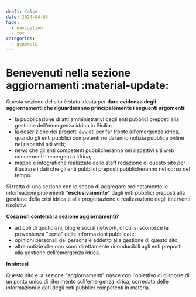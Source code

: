 ```yaml
---
draft: false
date: 2024-04-03
hide:
  - navigation
  - toc
categories:
  - generale
---
```


# Benevenuti nella sezione aggiornamenti :material-update:

Questa sezione del sito è stata ideata per **dare evidenza degli aggiornamenti che riguarderanno principalemente i seguenti argomenti**:

- la pubblicazione di atti amministrativi degli enti pubblici preposti alla gestione dell'emergenza idrica in Sicilia;
- la descrizione dei progetti avviati per far fronte all'emergenza idrica, quando gli enti pubblici competenti ne daranno notizia pubblica online nei rispettivi siti web;
- news che gli enti competenti pubblicheranno nei rispettivi siti web concernenti l'emergenza idrica;
- mappe e infografiche realizzate dallo staff redazione di questo sito per illustrare i dati che gli enti pubblici preposti pubblicheranno nel corso del tempo.

<!-- more -->

Si tratta di una sezione con lo scopo di aggregare ordinatamente le informazioni provenienti "**esclusivamente**" dagli enti pubblici preposti alla gestione della crisi idrica e alla progettazione e realizzazione degli interventi risolutivi. 

**Cosa non conterrà la sezione aggiornamenti?**

- articoli di quotidiani, blog e social network, di cui si sconosce la provenienza "certa" delle informazioni pubblicate;
- opinioni personali del personale addetto alla gestione di questo sito;
- altre notizie che non sono direttamente riconducibili agli enti preposti alla gestione dell'emergenza idrica.

**In sintesi**

Questo sito e la sezione "aggiornamenti" nasce con l'obiettivo di disporre di un punto unico di riferimento sull'emergenza idrica, corredato delle informazioni e dati degli enti pubblici competenti in materia.
